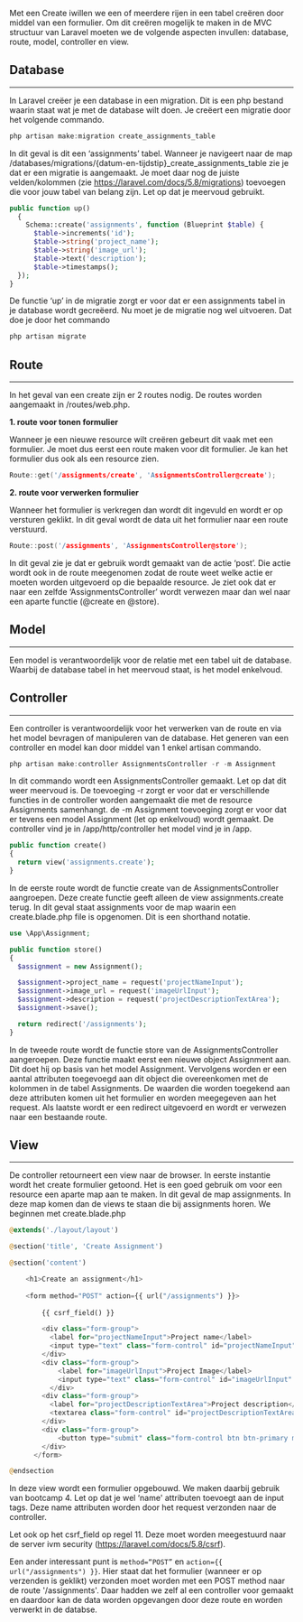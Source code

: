 Met een Create iwillen we een of meerdere rijen in een tabel creëren door middel van een formulier. Om dit creëren mogelijk te maken in de MVC structuur van Laravel moeten we de volgende aspecten invullen: database, route, model, controller en view.

Database
--------

---

In Laravel creëer je een database in een migration. Dit is een php bestand waarin staat wat je met de database wilt doen. Je creëert een migratie door het volgende commando.

```c
php artisan make:migration create_assignments_table
```

In dit geval is dit een ‘assignments’ tabel. Wanneer je navigeert naar de map /databases/migrations/{datum-en-tijdstip}\_create\_assignments\_table zie je dat er een migratie is aangemaakt. Je moet daar nog de juiste velden/kolommen (zie <https://laravel.com/docs/5.8/migrations>) toevoegen die voor jouw tabel van belang zijn. Let op dat je meervoud gebruikt.

```php
public function up()
  {
    Schema::create('assignments', function (Blueprint $table) {
      $table->increments('id');
      $table->string('project_name');
      $table->string('image_url');
      $table->text('description');
      $table->timestamps();
  });
}
```

De functie ‘up’ in de migratie zorgt er voor dat er een assignments tabel in je database wordt gecreëerd. Nu moet je de migratie nog wel uitvoeren. Dat doe je door het commando

```c
php artisan migrate
```

**Route**
---------

---

In het geval van een create zijn er 2 routes nodig. De routes worden aangemaakt in /routes/web.php.

**1\. route voor tonen formulier**

Wanneer je een nieuwe resource wilt creëren gebeurt dit vaak met een formulier. Je moet dus eerst een route maken voor dit formulier. Je kan het formulier dus ook als een resource zien.

```c
Route::get('/assignments/create', 'AssignmentsController@create');
```

**2\. route voor verwerken formulier**

Wanneer het formulier is verkregen dan wordt dit ingevuld en wordt er op versturen geklikt. In dit geval wordt de data uit het formulier naar een route verstuurd.

```c
Route::post('/assignments', 'AssignmentsController@store');
```

In dit geval zie je dat er gebruik wordt gemaakt van de actie ‘post’. Die actie wordt ook in de route meegenomen zodat de route weet welke actie er moeten worden uitgevoerd op die bepaalde resource. Je ziet ook dat er naar een zelfde ‘AssignmentsController’ wordt verwezen maar dan wel naar een aparte functie (@create en @store).

Model
-----

---

Een model is verantwoordelijk voor de relatie met een tabel uit de database. Waarbij de database tabel in het meervoud staat, is het model enkelvoud.

Controller
----------

---

Een controller is verantwoordelijk voor het verwerken van de route en via het model bevragen of manipuleren van de database. Het generen van een controller en model kan door middel van 1 enkel artisan commando.

```c
php artisan make:controller AssignmentsController -r -m Assignment
```

In dit commando wordt een AssignmentsController gemaakt. Let op dat dit weer meervoud is. De toevoeging -r zorgt er voor dat er verschillende functies in de controller worden aangemaakt die met de resource Assignments samenhangt. de -m Assignment toevoeging zorgt er voor dat er tevens een model Assignment (let op enkelvoud) wordt gemaakt. De controller vind je in /app/http/controller het model vind je in /app.

```php
public function create()
{
  return view('assignments.create');
}
```

In de eerste route wordt de functie create van de AssignmentsController aangroepen. Deze create functie geeft alleen de view assignments.create terug. In dit geval staat assignments voor de map waarin een create.blade.php file is opgenomen. Dit is een shorthand notatie.

```php
use \App\Assignment;

public function store()
{
  $assignment = new Assignment();

  $assignment->project_name = request('projectNameInput');
  $assignment->image_url = request('imageUrlInput');
  $assignment->description = request('projectDescriptionTextArea');
  $assignment->save();

  return redirect('/assignments');
}
```

In de tweede route wordt de functie store van de AssignmentsController aangeroepen. Deze functie maakt eerst een nieuwe object Assignment aan. Dit doet hij op basis van het model Assignment. Vervolgens worden er een aantal attributen toegevoegd aan dit object die overeenkomen met de kolommen in de tabel Assignments. De waarden die worden toegekend aan deze attributen komen uit het formulier en worden meegegeven aan het request. Als laatste wordt er een redirect uitgevoerd en wordt er verwezen naar een bestaande route.

View
----

---

De controller retourneert een view naar de browser. In eerste instantie wordt het create formulier getoond. Het is een goed gebruik om voor een resource een aparte map aan te maken. In dit geval de map assignments. In deze map komen dan de views te staan die bij assignments horen. We beginnen met create.blade.php

```php
@extends('./layout/layout')

@section('title', 'Create Assignment')

@section('content')

    <h1>Create an assignment</h1>
    
    <form method="POST" action={{ url("/assignments") }}>
        
        {{ csrf_field() }}

        <div class="form-group">
          <label for="projectNameInput">Project name</label>
          <input type="text" class="form-control" id="projectNameInput" name="projectNameInput" placeholder="insert your project name">
        </div>
        <div class="form-group">
            <label for="imageUrlInput">Project Image</label>
            <input type="text" class="form-control" id="imageUrlInput" name="imageUrlInput" placeholder="insert your project image url">
          </div>
        <div class="form-group">
          <label for="projectDescriptionTextArea">Project description</label>
          <textarea class="form-control" id="projectDescriptionTextArea" name="projectDescriptionTextArea" rows="4"></textarea>
        </div>
        <div class="form-group">
            <button type="submit" class="form-control btn btn-primary mb-2">Submit</button>
        </div>
      </form>

@endsection
```

In deze view wordt een formulier opgebouwd. We maken daarbij gebruik van bootcamp 4\. Let op dat je wel ‘name' attributen toevoegt aan de input tags. Deze name attributen worden door het request verzonden naar de controller.

Let ook op het csrf\_field op regel 11\. Deze moet worden meegestuurd naar de server ivm security (<https://laravel.com/docs/5.8/csrf>).

Een ander interessant punt is `method=“POST”` en `action={{ url("/assignments") }}`. Hier staat dat het formulier (wanneer er op verzenden is geklikt) verzonden moet worden met een POST method naar de route '/assignments'. Daar hadden we zelf al een controller voor gemaakt en daardoor kan de data worden opgevangen door deze route en worden verwerkt in de databse.
